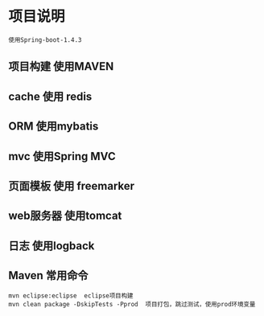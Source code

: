 # 项目说明
	使用Spring-boot-1.4.3
## 项目构建 使用MAVEN
## cache 使用 redis
## ORM 使用mybatis
## mvc 使用Spring MVC
## 页面模板 使用 freemarker
## web服务器 使用tomcat
## 日志 使用logback
## Maven 常用命令
	mvn eclipse:eclipse  eclipse项目构建
	mvn clean package -DskipTests -Pprod  项目打包，跳过测试，使用prod环境变量
	